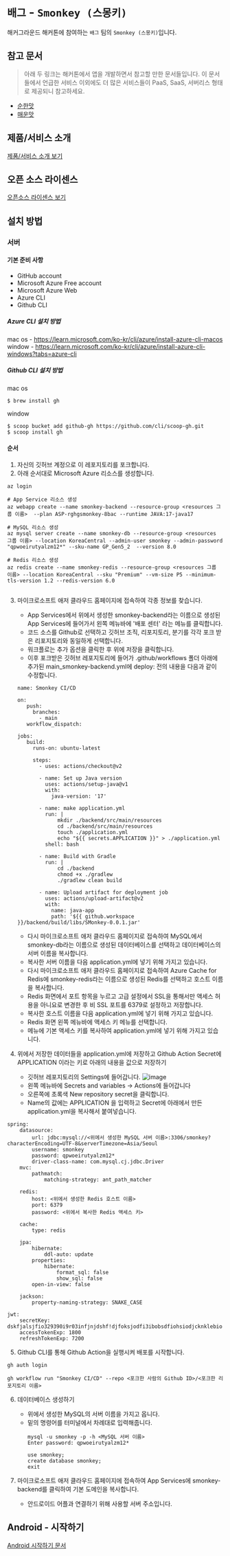 # `배그` - `Smonkey (스몽키)`

해커그라운드 해커톤에 참여하는 `배그` 팀의 `Smonkey (스몽키)`입니다.

## 참고 문서

> 아래 두 링크는 해커톤에서 앱을 개발하면서 참고할 만한 문서들입니다. 이 문서들에서 언급한 서비스 이외에도 더 많은 서비스들이 PaaS, SaaS, 서버리스 형태로 제공되니 참고하세요.

- [순한맛](./REFERENCES_BASIC.md)
- [매운맛](./REFERENCES_ADVANCED.md)

## 제품/서비스 소개

<!-- 아래 링크는 지우지 마세요 -->
[제품/서비스 소개 보기](TOPIC.md)
<!-- 위 링크는 지우지 마세요 -->

## 오픈 소스 라이센스

<!-- 아래 링크는 지우지 마세요 -->
[오픈소스 라이센스 보기](./LICENSE)
<!-- 위 링크는 지우지 마세요 -->

## 설치 방법
### 서버
#### 기본 준비 사항
- GitHub account
- Microsoft Azure Free account
- Microsoft Azure Web
- Azure CLI
- Github CLI

##### Azure CLI 설치 방법
mac os - https://learn.microsoft.com/ko-kr/cli/azure/install-azure-cli-macos   
window - https://learn.microsoft.com/ko-kr/cli/azure/install-azure-cli-windows?tabs=azure-cli

##### Github CLI 설치 방법
mac os
```
$ brew install gh
```

window
```
$ scoop bucket add github-gh https://github.com/cli/scoop-gh.git
$ scoop install gh
```

#### 순서

1. 자신의 깃허브 계정으로 이 레포지토리를 포크합니다.
2. 아래 순서대로 Microsoft Azure 리소스를 생성합니다.
```
az login

# App Service 리소스 생성
az webapp create --name smonkey-backend --resource-group <resources 그룹 이름>  --plan ASP-rghgsmonkey-8bac --runtime JAVA:17-java17

# MySQL 리소스 생성
az mysql server create --name smonkey-db --resource-group <resources 그룹 이름> --location KoreaCentral --admin-user smonkey --admin-password "qpwoeirutyalzm12*" --sku-name GP_Gen5_2  --version 8.0

# Redis 리소스 생성
az redis create --name smonkey-redis --resource-group <resources 그룹 이름> --location KoreaCentral --sku "Premium" --vm-size P5 --minimum-tls-version 1.2 --redis-version 6.0


```

3. 마이크로소프트 애저 클라우드 홈페이지에 접속하여 각종 정보를 찾습니다.
   - App Services에서 위에서 생성한 smonkey-backend라는 이름으로 생성된 App Services에 들어가서 왼쪽 메뉴바에 '배포 센터' 라는 메뉴를 클릭합니다.
   - 코드 소스를 Github로 선택하고 깃허브 조직, 리포지토리, 분기를 각각 포크 받은 리포지토리와 동일하게 선택합니다.
   - 워크플로는 추가 옵션을 클릭한 후 위에 저장을 클릭합니다.
   - 이후 포크받은 깃허브 레포지토리에 들어가 .github/workflows 폴더 아래에 추가된 main_smonkey-backend.yml에 deploy: 전의 내용을 다음과 같이 수정합니다.
   ```
   name: Smonkey CI/CD

   on:
      push:
        branches:
          - main
      workflow_dispatch:

   jobs:
      build:
        runs-on: ubuntu-latest

        steps:
          - uses: actions/checkout@v2

          - name: Set up Java version
            uses: actions/setup-java@v1
            with:
              java-version: '17'

          - name: make application.yml
            run: |
                mkdir ./backend/src/main/resources
                cd ./backend/src/main/resources
                touch ./application.yml
                echo "${{ secrets.APPLICATION }}" > ./application.yml
            shell: bash

          - name: Build with Gradle
            run: |
                cd ./backend
                chmod +x ./gradlew
                ./gradlew clean build

          - name: Upload artifact for deployment job
            uses: actions/upload-artifact@v2
            with:
              name: java-app
              path: '${{ github.workspace }}/backend/build/libs/SMonkey-0.0.1.jar'
   ```
   - 다시 마이크로소프트 애저 클라우드 홈페이지로 접속하여 MySQL에서 smonkey-db라는 이름으로 생성된 데이터베이스를 선택하고 데이터베이스의 서버 이름을 복사합니다.
   - 복사한 서버 이름을 다음 application.yml에 넣기 위해 가지고 있습니다.
   - 다시 마이크로소프트 애저 클라우드 홈페이지로 접속하여 Azure Cache for Redis에 smonkey-redis라는 이름으로 생성된 Redis를 선택하고 호스트 이름을 복사합니다.
   - Redis 화면에서 포트 항목을 누르고 고급 설정에서 SSL을 통해서만 액세스 허용을 아니요로 변경한 후 비 SSL 포트를 6379로 설정하고 저장합니다.
   - 복사한 호스트 이름을 다음 application.yml에 넣기 위해 가지고 있습니다.
   - Redis 화면 왼쪽 메뉴바에 액세스 키 메뉴를 선택합니다.
   - 메뉴에 기본 액세스 키를 복사하여 application.yml에 넣기 위해 가지고 있습니다.

4. 위에서 저장한 데이터들을 application.yml에 저장하고 Github Action Secret에 APPLICATION 이라는 키로 아래의 내용을 값으로 저장하기
   - 깃허브 레포지토리의 Settings에 들어갑니다.
   ![image](https://github.com/hackersground-kr/smonkey/assets/81136764/87fb644f-8815-4e38-9423-035ff2707732)
   - 왼쪽 메뉴바에 Secrets and variables -> Actions에 들어갑니다
   - 오른쪽에 초록색 New repository secret을 클릭합니다.
   - Name의 값에는 APPLICATION 을 입력하고 Secret에 아래에서 만든 application.yml을 복사해서 붙여넣습니다.

```
spring:
    datasource:
        url: jdbc:mysql://<위에서 생성한 MySQL 서버 이름>:3306/smonkey?characterEncoding=UTF-8&serverTimezone=Asia/Seoul
        username: smonkey
        password: qpwoeirutyalzm12*
        driver-class-name: com.mysql.cj.jdbc.Driver
    mvc:
        pathmatch:
            matching-strategy: ant_path_matcher

    redis:
        host: <위에서 생성한 Redis 호스트 이름>
        port: 6379
        password: <위에서 복사한 Redis 액세스 키>

    cache:
        type: redis

    jpa:
        hibernate:
            ddl-auto: update
        properties:
            hibernate:
                format_sql: false
                show_sql: false
        open-in-view: false

    jackson:
        property-naming-strategy: SNAKE_CASE

jwt:
    secretKey: dskfjalsjfio329390i9r03infjnjdshf!djfoksjodfi3ibobsdfiohsiodjcknklebio
    accessTokenExp: 1800
    refreshTokenExp: 7200
```

5. Github CLI를 통해 Github Action을 실행시켜 배포를 시작합니다.
```
gh auth login

gh workflow run "Smonkey CI/CD" --repo <포크한 사람의 Github ID>/<포크한 리포지토리 이름>
```

6. 데이터베이스 생성하기
   - 위에서 생성한 MySQL의 서버 이름을 가지고 옵니다.
   - 밑의 명령어를 터미널에서 차례대로 입력해줍니다.
     ```
     mysql -u smonkey -p -h <MySQL 서버 이름>
     Enter password: qpwoeirutyalzm12*

     use smonkey;
     create database smonkey;
     exit
     ```

7. 마이크로소프트 애저 클라우드 홈페이지에 접속하여 App Services에 smonkey-backend를 클릭하여 기본 도메인을 복사합니다.
   - 안드로이드 어플과 연결하기 위해 사용할 서버 주소입니다.

## Android - 시작하기
[Android 시작하기 문서](https://github.com/hackersground-kr/smonkey/blob/main/Start_Android.md)
